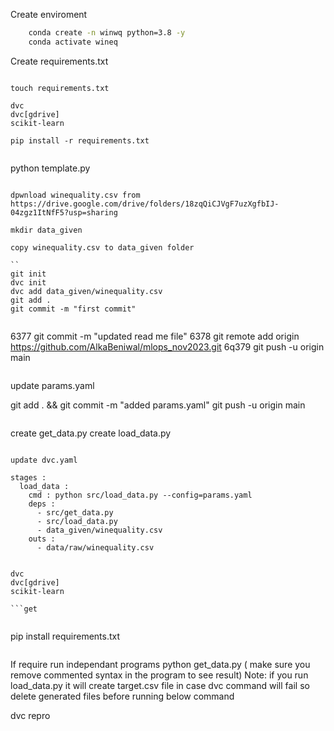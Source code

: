 Create enviroment


```bash
    conda create -n winwq python=3.8 -y
    conda activate wineq

```


Create requirements.txt

```

touch requirements.txt

dvc
dvc[gdrive]
scikit-learn

pip install -r requirements.txt


```
python template.py

```

dpwnload winequality.csv from 
https://drive.google.com/drive/folders/18zqQiCJVgF7uzXgfbIJ-04zgz1ItNfF5?usp=sharing 

mkdir data_given

copy winequality.csv to data_given folder

``
git init
dvc init
dvc add data_given/winequality.csv
git add .
git commit -m "first commit"

```

```

```
 6377  git commit -m "updated read me file"
 6378  git remote add origin https://github.com/AlkaBeniwal/mlops_nov2023.git
 6q379  git push -u origin main


 ```

 ```
 update params.yaml

 git add . && git commit -m "added params.yaml"
 git push -u origin main
 ```

 ```
create get_data.py
create load_data.py

```

update dvc.yaml

stages :
  load_data :
    cmd : python src/load_data.py --config=params.yaml
    deps :
      - src/get_data.py
      - src/load_data.py
      - data_given/winequality.csv
    outs :
      - data/raw/winequality.csv


dvc
dvc[gdrive]
scikit-learn

```get


```
pip install requirements.txt
```

```
If require run independant programs
python get_data.py ( make sure you remove commented syntax in the program to see result)
Note: if you run load_data.py it will create target.csv file in case dvc command will fail
so delete generated files before running below command

dvc repro
```


